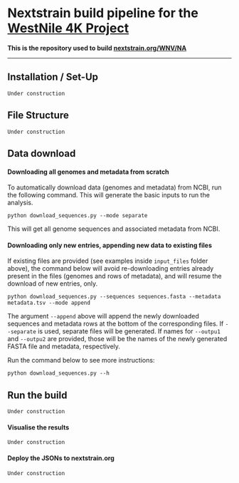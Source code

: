 # Nextstrain build pipeline for the [WestNile 4K Project](https://westnile4k.org/)


**This is the repository used to build [nextstrain.org/WNV/NA](https://nextstrain.org/WNV/NA)**

---

## Installation / Set-Up
```
Under construction
```

## File Structure
```
Under construction
```

## Data download

#### Downloading all genomes and metadata from scratch

To automatically download data (genomes and metadata) from NCBI, run the following command. This will generate the basic inputs to run the analysis.

```
python download_sequences.py --mode separate
```

This will get all genome sequences and associated metadata from NCBI.

#### Downloading only new entries, appending new data to existing files

If existing files are provided (see examples inside `input_files` folder above), the command below will avoid re-downloading entries already present in the files (genomes and rows of metadata), and will resume the download of new entries, only.

```
python download_sequences.py --sequences sequences.fasta --metadata metadata.tsv --mode append
```

The argument `--append` above will append the newly downloaded sequences and metadata rows at the bottom of the corresponding files. If `--separate` is used, separate files will be generated. If names for `--outpu1` and `--outpu2` are provided, those will be the names of the newly generated FASTA file and metadata, respectively.


Run the command below to see more instructions:
```
python download_sequences.py --h
```

## Run the build
```
Under construction
```

#### Visualise the results
```
Under construction
```
#### Deploy the JSONs to nextstrain.org
```
Under construction
```